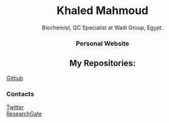 <h1 align="center">Khaled Mahmoud</h1>
<p align="center">Biochemist, QC Specialist at Wadi Group, Egypt.</p>
<h3 align="center">Personal Website</h3>
<h2 align="center"> My Repositories:</h2>
<a href="https://github.com/KhaledMahm0vd" target="_blank">Github</a>
<h3 align="left">Contacts</h3>
<a href="https://twitter.com/khaledmahm23rd" target="_blank">Twitter</a><br />
<a href="https://www.researchgate.net/profile/Khaled-Mahmoud-21" target="_blank">ResearchGate</a>
